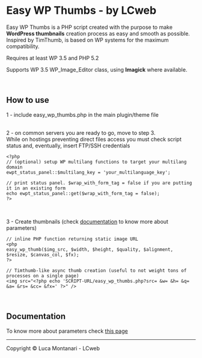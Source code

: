 Easy WP Thumbs - by LCweb
==============

Easy WP Thumbs is a PHP script created with the purpose to make **WordPress thumbnails** creation process as easy and smooth as possible.<br/>
Inspired by TimThumb, is based on WP systems for the maximum compatibility. 

Requires at least WP 3.5 and PHP 5.2

Supports WP 3.5 WP_Image_Editor class, using **Imagick** where available.

<br/>


## How to use

1 - include easy_wp_thumbs.php in the main plugin/theme file
<br/><br/> 

2 - on common servers you are ready to go, move to step 3.<br/>While on hostings preventing direct files access you must check script status and, eventually, insert FTP/SSH credentials

    <?php
    // (optional) setup WP multilang functions to target your multilang domain 
    ewpt_status_panel::$multilang_key = 'your_multilanguage_key'; 
    
    // print status panel. $wrap_with_form_tag = false if you are putting it in an existing form 
    echo ewpt_status_panel::get($wrap_with_form_tag = false); 
    ?>
<br/>


3 - Create thumbnails (check [documentation](http://www.lcweb.it/easy-wp-thumbs-php-script)  to know more about parameters)

    // inline PHP function returning static image URL
    <php
    easy_wp_thumb($img_src, $width, $height, $quality, $alignment, $resize, $canvas_col, $fx);
    ?>
    
    // Timthumb-like async thumb creation (useful to not weight tons of processes on a single page)
    <img src="<?php echo 'SCRIPT-URL/easy_wp_thumbs.php?src= &w= &h= &q= &a= &rs= &cc= &fx=' ?>" />
    
    


<br/>

## Documentation

To know more about parameters check [this page](http://www.lcweb.it/easy-wp-thumbs-php-script) 




* * *

Copyright &copy; Luca Montanari - LCweb